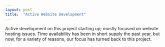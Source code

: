 ```yaml
---
layout: post
title:  "Active Website Development"
---
```

Active development on this project starting up; mostly focused on website hosting issues. Time availability has been in short supply the past year, but now, for a variety of reasons, our focus has turned back to this project.

